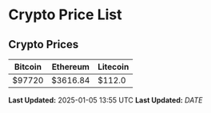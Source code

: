 # Crypto Price List

## Crypto Prices
| Bitcoin | Ethereum | Litecoin |
| ------- | -------- | -------- |
| $97720 | $3616.84 | $112.0 |
**Last Updated:** 2025-01-05 13:55 UTC
**Last Updated:** $DATE$
